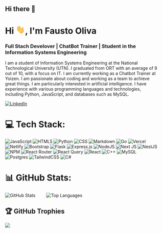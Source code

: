 ## Hi there 👋

             
<h1 allign="center">Hi <img src="https://raw.githubusercontent.com/ABSphreak/ABSphreak/master/gifs/Hi.gif" width="30px">, I'm Fausto Oliva</h1>
<h3 allign="center">Full Stach Develover | ChatBot Trainer | Student in the Information Systems Engineering</h3>

I am a student of Information Systems Engineering at the National Technological University (UTN). I graduated from ORT with an average of 9 out of 10, with a focus on IT. I am currently working as a Chatbot Trainer at Yoizen. I am passionate about coding and working as a team to achieve great things. I am particularly interested in artificial intelligence. I have experience with various programming languages and technologies, including Python, JavaScript, and databases such as MySQL.
 



[![LinkedIn](https://img.shields.io/badge/linkedin-%231E77B5.svg?&style=for-the-badge&logo=linkedin&logoColor=white)](https://www.linkedin.com/in/fausto-oliva-88b609252/)

# 💻 Tech Stack:
![JavaScript](https://img.shields.io/badge/javascript-%23323330.svg?style=for-the-badge&logo=javascript&logoColor=%23F7DF1E) ![HTML5](https://img.shields.io/badge/html5-%23E34F26.svg?style=for-the-badge&logo=html5&logoColor=white) ![Python](https://img.shields.io/badge/python-3670A0?style=for-the-badge&logo=python&logoColor=ffdd54) ![CSS](https://img.shields.io/badge/CSS-1572B6?style=for-the-badge&logo=css3&logoColor=white) ![Markdown](https://img.shields.io/badge/markdown-%23000000.svg?style=for-the-badge&logo=markdown&logoColor=white) ![Go](https://img.shields.io/badge/go-%2300ADD8.svg?style=for-the-badge&logo=go&logoColor=white) ![Vercel](https://img.shields.io/badge/vercel-%23000000.svg?style=for-the-badge&logo=vercel&logoColor=white) ![Netlify](https://img.shields.io/badge/netlify-%23000000.svg?style=for-the-badge&logo=netlify&logoColor=#00C7B7) ![Bootstrap](https://img.shields.io/badge/bootstrap-%238511FA.svg?style=for-the-badge&logo=bootstrap&logoColor=white) ![Flask](https://img.shields.io/badge/flask-%23000.svg?style=for-the-badge&logo=flask&logoColor=white) ![Express.js](https://img.shields.io/badge/express.js-%23404d59.svg?style=for-the-badge&logo=express&logoColor=%2361DAFB) ![NodeJS](https://img.shields.io/badge/node.js-6DA55F?style=for-the-badge&logo=node.js&logoColor=white) ![Next JS](https://img.shields.io/badge/Next-black?style=for-the-badge&logo=next.js&logoColor=white) ![NestJS](https://img.shields.io/badge/nestjs-%23E0234E.svg?style=for-the-badge&logo=nestjs&logoColor=white) ![NPM](https://img.shields.io/badge/NPM-%23CB3837.svg?style=for-the-badge&logo=npm&logoColor=white) ![React Router](https://img.shields.io/badge/React_Router-CA4245?style=for-the-badge&logo=react-router&logoColor=white) ![React Query](https://img.shields.io/badge/-React%20Query-FF4154?style=for-the-badge&logo=react%20query&logoColor=white) ![React](https://img.shields.io/badge/react-%2320232a.svg?style=for-the-badge&logo=react&logoColor=%2361DAFB) ![C++](https://img.shields.io/badge/C++-00599C?style=for-the-badge&logo=cplusplus&logoColor=white)  ![MySQL](https://img.shields.io/badge/mysql-%2300000f.svg?style=for-the-badge&logo=mysql&logoColor=white) ![Postgres](https://img.shields.io/badge/postgres-%23316192.svg?style=for-the-badge&logo=postgresql&logoColor=white) ![TailwindCSS](https://img.shields.io/badge/tailwindcss-%2338B2AC.svg?style=for-the-badge&logo=tailwind-css&logoColor=white) ![C#](https://img.shields.io/badge/C%23-239120?style=for-the-badge&logo=csharp&logoColor=white)


# 📊 GitHub Stats:

<img src="https://github-readme-stats.vercel.app/api?username=FaustoOliva&theme=dark&hide_border=false&include_all_commits=true&count_private=true" alt="GitHub Stats" style="vertical-align: middle;" /> 
&nbsp;&nbsp;&nbsp;&nbsp;&nbsp;&nbsp;&nbsp;
<img src="https://github-readme-stats.vercel.app/api/top-langs/?username=FaustoOliva&theme=dark&hide_border=false&include_all_commits=true&count_private=true&layout=compact" alt="Top Languages" style="vertical-align: middle;" />


## 🏆 GitHub Trophies
![](https://github-profile-trophy.vercel.app/?username=FaustoOliva&theme=radical&no-frame=true&no-bg=false&margin-w=4)
